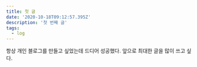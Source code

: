 ```yaml
---
title: 첫 글
date: '2020-10-18T09:12:57.395Z'
description: '첫 번째 글'
tags:
  - log
---
```


항상 개인 블로그를 만들고 싶었는데 드디어 성공했다. 앞으로 최대한 글을 많이 쓰고 싶다.
